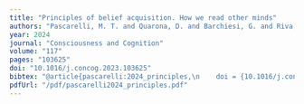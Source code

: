```yaml
--- 
title: "Principles of belief acquisition. How we read other minds"
authors: "Pascarelli, M. T. and Quarona, D. and Barchiesi, G. and Riva, G. and Butterfill, S. A. and Sinigaglia, C."
year: 2024
journal: "Consciousness and Cognition"
volume: "117"
pages: "103625"
doi: "10.1016/j.concog.2023.103625"
bibtex: "@article{pascarelli:2024_principles,\n    doi = {10.1016/j.concog.2023.103625},\n    url = {https://www.sciencedirect.com/science/article/pii/S1053810023001629},\n    note = {[Online; accessed 2024-02-29]},\n    author = {Pascarelli, M. T. and Quarona, D. and Barchiesi, G. and Riva, G. and Butterfill, S. A. and Sinigaglia, C.},\n    journal = {Consciousness and Cognition},\n    year = {2024},\n    month = {jan 1},\n    pages = {103625},\n    title = {Principles of belief acquisition. {How} we read other minds},\n    howpublished = {https://www.sciencedirect.com/science/article/pii/S1053810023001629},\n    volume = {117}\n}\n\n"
pdfUrl: "/pdf/pascarelli2024_principles.pdf"
---
```





